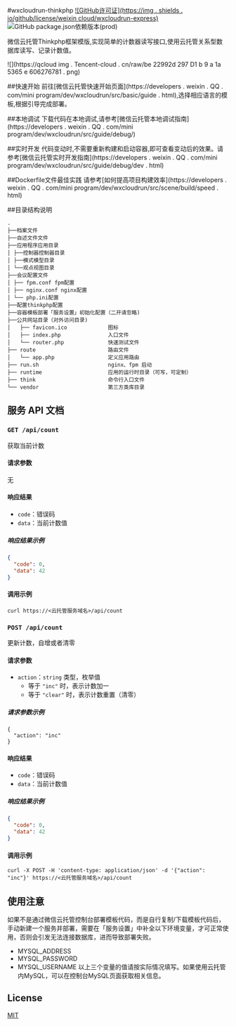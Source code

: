 #wxcloudrun-thinkphp
[![GitHub许可证](https://img . shields . io/github/license/weixin cloud/wxcloudrun-express)](https://github.com/WeixinCloud/wxcloudrun-express)
![GitHub package.json依赖版本(prod)](https://img.shields.io/badge/php-7.3-green)

微信云托管Thinkphp框架模版,实现简单的计数器读写接口,使用云托管关系型数据库读写、记录计数值。

![](https://qcloud img . Tencent-cloud . cn/raw/be 22992d 297 D1 b 9 a 1a 5365 e 606276781 . png)


##快速开始
前往[微信云托管快速开始页面](https://developers . weixin . QQ . com/mini program/dev/wxcloudrun/src/basic/guide . html),选择相应语言的模板,根据引导完成部署。

##本地调试
下载代码在本地调试,请参考[微信云托管本地调试指南](https://developers . weixin . QQ . com/mini program/dev/wxcloudrun/src/guide/debug/)

##实时开发
代码变动时,不需要重新构建和启动容器,即可查看变动后的效果。请参考[微信云托管实时开发指南](https://developers . weixin . QQ . com/mini program/dev/wxcloudrun/src/guide/debug/dev . html)

##Dockerfile文件最佳实践
请参考[如何提高项目构建效率](https://developers . weixin . QQ . com/mini program/dev/wxcloudrun/src/scene/build/speed . html)


##目录结构说明
~~~
.
├──档案文件
├──自述文件文件
├──应用程序应用目录
│ ├──控制器控制器目录
│ ├──模式模型目录
│ └──观点视图目录
├──会议配置文件
│ ├── fpm.conf fpm配置
│ ├── nginx.conf nginx配置
│ └── php.ini配置
├──配置thinkphp配置
├──容器模板部署「服务设置」初始化配置（二开请忽略)
├──公共网站目录（对外访问目录)
│   ├── favicon.ico             图标
│   ├── index.php               入口文件       
│   └── router.php              快速测试文件 
├── route                       路由文件			
│   └── app.php                 定义应用路由
├── run.sh                      nginx、fpm 启动
├── runtime                     应用的运行时目录（可写，可定制）
├── think                       命令行入口文件
└── vendor                      第三方类库目录
~~~


## 服务 API 文档

### `GET /api/count`

获取当前计数

#### 请求参数

无

#### 响应结果

- `code`：错误码
- `data`：当前计数值

##### 响应结果示例

```json
{
  "code": 0,
  "data": 42
}
```

#### 调用示例

```
curl https://<云托管服务域名>/api/count
```



### `POST /api/count`

更新计数，自增或者清零

#### 请求参数

- `action`：`string` 类型，枚举值
  - 等于 `"inc"` 时，表示计数加一
  - 等于 `"clear"` 时，表示计数重置（清零）

##### 请求参数示例

```
{
  "action": "inc"
}
```

#### 响应结果

- `code`：错误码
- `data`：当前计数值

##### 响应结果示例

```json
{
  "code": 0,
  "data": 42
}
```

#### 调用示例

```
curl -X POST -H 'content-type: application/json' -d '{"action": "inc"}' https://<云托管服务域名>/api/count
```

## 使用注意
如果不是通过微信云托管控制台部署模板代码，而是自行复制/下载模板代码后，手动新建一个服务并部署，需要在「服务设置」中补全以下环境变量，才可正常使用，否则会引发无法连接数据库，进而导致部署失败。
- MYSQL_ADDRESS
- MYSQL_PASSWORD
- MYSQL_USERNAME
以上三个变量的值请按实际情况填写。如果使用云托管内MySQL，可以在控制台MySQL页面获取相关信息。



## License

[MIT](./LICENSE)
